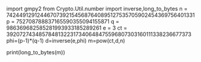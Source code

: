 import gmpy2 
from Crypto.Util.number import inverse,long_to_bytes
n = 742449129124467073921545687640895127535705902454369756401331
p = 752708788837165590355094155871
q = 986369682585281993933185289261
e = 3
ct = 39207274348578481322317340648475596807303160111338236677373
phi=(p-1)*(q-1)
d=inverse(e,phi)
m=pow(ct,d,n)

print(long_to_bytes(m))
